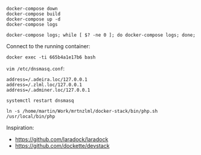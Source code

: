     docker-compose down
    docker-compose build
    docker-compose up -d
    docker-compose logs

    docker-compose logs; while [ $? -ne 0 ]; do docker-compose logs; done;

Connect to the running container:

    docker exec -ti 665b4a1e17b6 bash

`vim /etc/dnsmasq.conf`:

    address=/.adeira.loc/127.0.0.1
    address=/.zlml.loc/127.0.0.1
    address=/.adminer.loc/127.0.0.1

`systemctl restart dnsmasq`

    ln -s /home/martin/Work/mrtnzlml/docker-stack/bin/php.sh /usr/local/bin/php

Inspiration:
- https://github.com/laradock/laradock
- https://github.com/dockette/devstack
